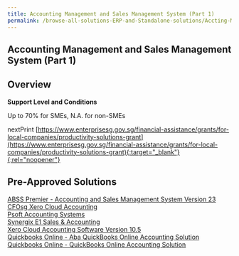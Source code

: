 ```yaml
---
title: Accounting Management and Sales Management System (Part 1)
permalink: /browse-all-solutions-ERP-and-Standalone-solutions/Accting-Mgmt-and-Sales-Mgmt-System--Part-1-
---
```


## Accounting Management and Sales Management System (Part 1)
## Overview

**Support Level and Conditions**

Up to 70% for SMEs, N.A. for non-SMEs

nextPrint
[https://www.enterprisesg.gov.sg/financial-assistance/grants/for-local-companies/productivity-solutions-grant](https://www.enterprisesg.gov.sg/financial-assistance/grants/for-local-companies/productivity-solutions-grant){:target="_blank"}{:rel="noopener"}

## Pre-Approved Solutions

<a href='/productivity-solutions-grant/solutionrepo/solution3' target='_blank'>ABSS Premier - Accounting and Sales Management System Version 23</a><br>
<a href='/productivity-solutions-grant/solutionrepo/solution287' target='_blank'>CFOsg Xero Cloud Accounting</a><br>
<a href='/productivity-solutions-grant/solutionrepo/solution721' target='_blank'>Psoft Accounting Systems</a><br>
<a href='/productivity-solutions-grant/solutionrepo/solution835' target='_blank'>Synergix E1 Sales & Accounting</a><br>
<a href='/productivity-solutions-grant/solutionrepo/solution968' target='_blank'>Xero Cloud Accounting Software Version 10.5</a><br>
<a href='/productivity-solutions-grant/solutionrepo/solution1009' target='_blank'>Quickbooks Online - Aba QuickBooks Online Accounting Solution</a><br>
<a href='/productivity-solutions-grant/solutionrepo/solution1011' target='_blank'>Quickbooks Online - QuickBooks Online Accounting Solution </a><br>
